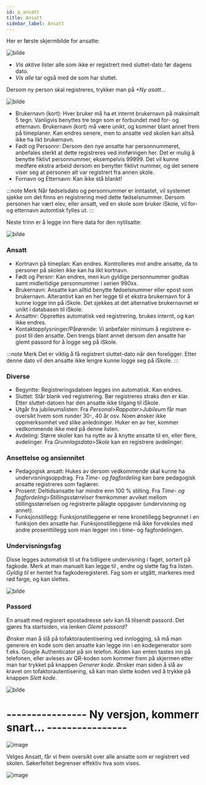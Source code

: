 ```yaml
---
id: p_ansatt
title: Ansatt
sidebar_label: Ansatt
---
```

Her er første skjermbilde for ansatte:

![bilde](https://user-images.githubusercontent.com/80097133/123929313-02798080-d98f-11eb-9601-310e7a029cf1.png)

- _Vis aktive_ lister alle som ikke er registrert med sluttet-dato før dagens dato.
- _Vis alle_ tar også med de som har sluttet.

Dersom ny person skal registreres, trykker man på _+Ny asatt..._

![bilde](https://user-images.githubusercontent.com/80097133/123949930-70c83e00-d9a3-11eb-8e38-004a8565d7f8.png)

- Brukernavn (kort): Hver bruker må ha et internt brukernavn på maksimalt 5 tegn. Vanligvis benyttes tre tegn som er forbundet med for- og etternavn. Brukernavn (kort) må være unikt, og kommer blant annet frem på timeplaner. Kan endres senere, men to ansatte ved skolen kan altså ikke ha likt brukernavn.
- Født og Personnr: Dersom den nye ansatte har personnummeret, anbefales sterkt at dette registreres ved innføringen her. Det er mulig å benytte fiktivt personnummer, eksempelvis 99999. Det vil kunne medføre ekstra arbeid dersom en benytter fiktivt nummer, og det senere viser seg at personen alt var registrert fra annen skole.
- Fornavn og Etternavn: Kan ikke stå blankt!

:::note Merk
Når fødselsdato og personnummer er inntastet, vil systemet sjekke om det finns en registrering med dette fødselsnummer. Dersom personen har vært elev, eller ansatt, ved en skole som bruker iSkole, vil for- og etternavn automtisk fylles ut.
:::

Neste trinn er å legge inn flere data for den nytilsatte:

![bilde](https://user-images.githubusercontent.com/80097133/124095958-72a10880-da5a-11eb-8d6f-58c3de6bf309.png)

### Ansatt
- Kortnavn på timeplan: Kan endres. Kontrolleres mot andre ansatte, da to personer på skolen ikke kan ha likt kortnavn.
- Født og Persnr: Kan endres, men kun gyldige personnummer godtas samt midlertidige personnummer i serien 990xx. 
- Brukernavn: Ansatte kan alltid benytte fødselsnummer eller epost som brukernavn. Alterantivt kan en her legge til et ekstra brukernavn for å kunne logge inn på iSkole. Det sjekkes at det alternative brukernavnet er unikt i databasen til iSkole.
- Ansattnr: Opprettes automatisk ved registrering, brukes internt, og kan ikke endres.
- Kontaktopplysninger/Pårørende: Vi anbefaler minimum å registrere e-post til den ansatte. Den trengs blant annet dersom den ansatte har glemt passord for å logge seg på iSkole.

:::note Merk
Det er viktig å få registrert sluttet-dato når den foreligger. Etter denne dato vil den ansatte ikke lengre kunne logge seg på iSkole.
:::


### Diverse
- Begyntte: Registreringsdatoen legges inn automatisk. Kan endres.
- Sluttet: Står blank ved registrering. Bør registreres straks den er klar. Etter sluttet-datoen har den ansatte ikke tilgang til iSkole.
- Utgår fra jubileumslisten: Fra _Personal>Rappoter>Jubileum_ får man oversikt hvem som runder 30-, 40 år osv. Noen ønsker ikke oppmerksomhet ved slike anledninger. Huker en av her, kommer vedkommende ikke med på denne listen.
- Avdeling: Større skoler kan ha nytte av å knytte ansatte til en, eller flere, avdelinger. Fra _Grunnlagsdata>Skole_ kan en registrere avdelinger.

### Ansettelse og ansiennitet
- Pedagogisk ansatt: Hukes av dersom vedkommende skal kunne ha undervisningsoppdrag. Fra _Time- og fagfordeling_ kan bare pedagogisk ansatte registreres som faglærer. 
- Prosent: Deltidsansatte har mindre enn 100 % stilling. Fra _Time- og fagfordeling>Stillingsstørrelser_ fremkommer avviket mellom stillingsstørrelsen og registrerte pålagte oppgaver (undervisning og annet).
- Funksjonstillegg: Funksjonstilleggene er rene kronetillegg begrunnet i en funksjon den ansatte har. Funksjonstilleggene må ikke forveksles med andre prosenttillegg som man legger inn i time- og fagfordelingen.

### Undervisningsfag

Disse legges automatisk til ut fra tidligere undervisning i faget, sortert på fagkode. Merk at man manuelt kan legge til , endre og slette fag fra listen. _Gyldig til_ er hentet fra fagkoderegisteret. Fag som er utgått, markeres med rød farge, og kan slettes.
 
 ![bilde](https://user-images.githubusercontent.com/80097133/146923256-e37bbe42-72a8-4425-b64c-7e01c789c3b1.png)


### Passord

En ansatt med regisrert epostadresse selv kan få tilsendt passord. Det gjøres fra startsiden, via lenken _Glemt passord?_

Ønsker man å slå på tofaktorautentisering ved innlogging, så må man generere en kode som den ansatte kan legge inn i en kodegenerator som f.eks. Google Authenticator på sin telefon. Koden kan enten tastes inn på telefonen, eller avleses av QR-koden som kommer frem på skjermen etter man har trykket på knappen _Generer kode_. Ønsker man siden å slå av kravet om tofaktorautentisering, så kan man slette koden ved å trykke på knappen _Slett kode_.

![bilde](https://user-images.githubusercontent.com/80097133/201087969-47897163-5243-4344-8f9d-218bf1b9b77d.png)

# ---------------- Ny versjon, kommerr snart... ----------------


![image](https://github.com/user-attachments/assets/0f84cf29-2db9-458a-878d-9fb48eb5289a)

Velges Ansatt, får vi frem oversikt over alle ansatte som er registrert ved skolen. Søkerfeltet begrenser effektiv hva som vises.

![image](https://github.com/user-attachments/assets/222d614f-2ff1-451d-ad3b-c4b0f19b48c9)






